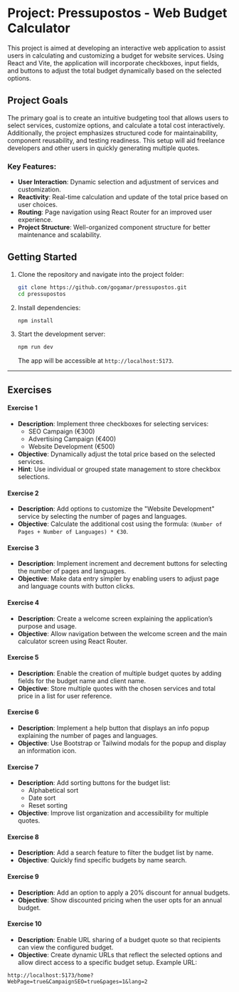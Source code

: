 # Project: Pressupostos - Web Budget Calculator

This project is aimed at developing an interactive web application to assist users in calculating and customizing a budget for website services. Using React and Vite, the application will incorporate checkboxes, input fields, and buttons to adjust the total budget dynamically based on the selected options.

## Project Goals

The primary goal is to create an intuitive budgeting tool that allows users to select services, customize options, and calculate a total cost interactively. Additionally, the project emphasizes structured code for maintainability, component reusability, and testing readiness. This setup will aid freelance developers and other users in quickly generating multiple quotes.

### Key Features:

- **User Interaction**: Dynamic selection and adjustment of services and customization.
- **Reactivity**: Real-time calculation and update of the total price based on user choices.
- **Routing**: Page navigation using React Router for an improved user experience.
- **Project Structure**: Well-organized component structure for better maintenance and scalability.

## Getting Started

1. Clone the repository and navigate into the project folder:

   ```bash
   git clone https://github.com/gogamar/pressupostos.git
   cd pressupostos
   ```

2. Install dependencies:

   ```bash
   npm install
   ```

3. Start the development server:
   ```bash
   npm run dev
   ```
   The app will be accessible at `http://localhost:5173`.

---

## Exercises

#### Exercise 1

- **Description**: Implement three checkboxes for selecting services:
  - SEO Campaign (€300)
  - Advertising Campaign (€400)
  - Website Development (€500)
- **Objective**: Dynamically adjust the total price based on the selected services.
- **Hint**: Use individual or grouped state management to store checkbox selections.

#### Exercise 2

- **Description**: Add options to customize the "Website Development" service by selecting the number of pages and languages.
- **Objective**: Calculate the additional cost using the formula:
  `(Number of Pages + Number of Languages) * €30`.

#### Exercise 3

- **Description**: Implement increment and decrement buttons for selecting the number of pages and languages.
- **Objective**: Make data entry simpler by enabling users to adjust page and language counts with button clicks.

#### Exercise 4

- **Description**: Create a welcome screen explaining the application’s purpose and usage.
- **Objective**: Allow navigation between the welcome screen and the main calculator screen using React Router.

#### Exercise 5

- **Description**: Enable the creation of multiple budget quotes by adding fields for the budget name and client name.
- **Objective**: Store multiple quotes with the chosen services and total price in a list for user reference.

#### Exercise 6

- **Description**: Implement a help button that displays an info popup explaining the number of pages and languages.
- **Objective**: Use Bootstrap or Tailwind modals for the popup and display an information icon.

#### Exercise 7

- **Description**: Add sorting buttons for the budget list:
  - Alphabetical sort
  - Date sort
  - Reset sorting
- **Objective**: Improve list organization and accessibility for multiple quotes.

#### Exercise 8

- **Description**: Add a search feature to filter the budget list by name.
- **Objective**: Quickly find specific budgets by name search.

#### Exercise 9

- **Description**: Add an option to apply a 20% discount for annual budgets.
- **Objective**: Show discounted pricing when the user opts for an annual budget.

#### Exercise 10

- **Description**: Enable URL sharing of a budget quote so that recipients can view the configured budget.
- **Objective**: Create dynamic URLs that reflect the selected options and allow direct access to a specific budget setup. Example URL:

```
http://localhost:5173/home?WebPage=true&CampaignSEO=true&pages=1&lang=2
```

